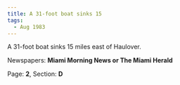 ```yaml
---  
title: A 31-foot boat sinks 15  
tags:  
  - Aug 1983  
---  
```

  
A 31-foot boat sinks 15 miles east of Haulover.  
  
Newspapers: **Miami Morning News or The Miami Herald**  
  
Page: **2**, Section: **D** 
